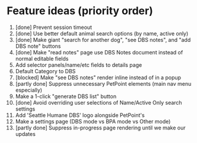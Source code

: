# Feature ideas (priority order)
1. [done] Prevent session timeout
2. [done] Use better default animal search options (by name, active only)
3. [done] Make giant "search for another dog", "see DBS notes", and "add DBS note" buttons
4. [done] Make "read notes" page use DBS Notes document instead of normal editable fields
5. Add selector panels/name/etc fields to details page
6. Default Category to DBS
7. [blocked] Make "see DBS notes" render inline instead of in a popup
8. [partly done] Suppress unnecessary PetPoint elements (main nav menu especially)
9. Make a 1-click "generate DBS list" button
10. [done] Avoid overriding user selections of Name/Active Only search settings
11. Add 'Seattle Humane DBS' logo alongside PetPoint's
12. Make a settings page (DBS mode vs BPA mode vs Other mode)
13. [partly done] Suppress in-progress page rendering until we make our updates